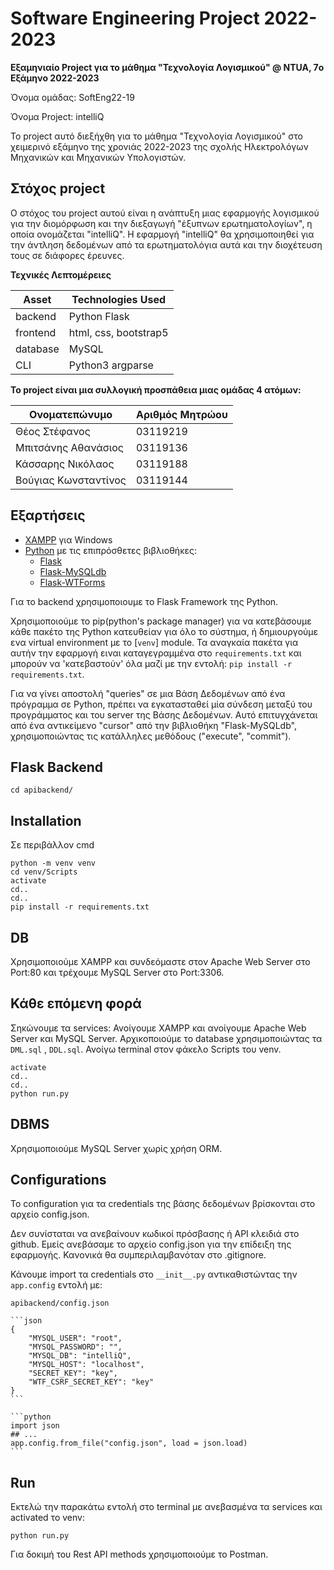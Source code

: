 # Software Engineering Project 2022-2023

**Εξαμηνιαίο Project για το μάθημα "Τεχνολογία Λογισμικού" @ NTUA, 7ο Εξάμηνο 2022-2023**

Όνομα ομάδας: SoftEng22-19

Όνομα Project: intelliQ


Το project αυτό διεξήχθη για το μάθημα "Τεχνολογία Λογισμικού" στο χειμερινό εξάμηνο της χρονιάς 2022-2023 της σχολής Ηλεκτρολόγων Μηχανικών και Μηχανικών Υπολογιστών.



## Στόχος project

Ο στόχος του project αυτού είναι η ανάπτυξη μιας εφαρμογής λογισμικού για την διομόρφωση και την διεξαγωγή "έξυπνων ερωτηματολογίων", η οποία ονομάζεται "intelliQ". Η εφαρμογή "intelliQ" θα χρησιμοποιηθεί για την άντληση δεδομένων από τα ερωτηματολόγια αυτά και την διοχέτευση τους σε διάφορες έρευνες.



**Τεχνικές Λεπτομέρειες** 

| Asset | Technologies Used |
| ----- | ----------- |
| backend | Python Flask |
| frontend | html, css, bootstrap5 |
| database | MySQL |
| CLI | Python3 argparse |



**Το project είναι μια συλλογική προσπάθεια μιας ομάδας 4 ατόμων:** 


| Ονοματεπώνυμο | Αριθμός Μητρώου
| ----- | -----
| Θέος Στέφανος | 03119219
| Μπιτσάνης Αθανάσιος | 03119136
| Κάσσαρης Νικόλαος | 03119188
| Βούγιας Κωνσταντίνος | 03119144

## Εξαρτήσεις

 - [XAMPP](https://www.apachefriends.org/download.html) για Windows
 - [Python](https://www.python.org/downloads/) με τις επιπρόσθετες βιβλιοθήκες:
    - [Flask](https://flask.palletsprojects.com/en/2.0.x/)
    - [Flask-MySQLdb](https://flask-mysqldb.readthedocs.io/en/latest/)
    - [Flask-WTForms](https://flask-wtf.readthedocs.io/en/1.0.x/)

Για το backend χρησιμοποιoυμε το Flask Framework της Python.

Χρησιμοποιoύμε το pip(python's package manager) για να κατεβάσουμε κάθε πακέτο της Python κατευθείαν για όλο το σύστημα, ή δημιουργούμε ενα virtual environment με το [`venv`] module.
Τα αναγκαία πακέτα για αυτήν την εφαρμογή ειναι καταγεγραμμένα στο `requirements.txt` και μπορούν να 'κατεβαστούν' όλα μαζί με την εντολή: `pip install -r requirements.txt`.

Για να γίνει αποστολή "queries" σε μια Βάση Δεδομένων από ένα πρόγραμμα σε Python, πρέπει να εγκατασταθεί μία σύνδεση μεταξύ του προγράμματος και του server της Βάσης Δεδομένων. Αυτό επιτυγχάνεται από ένα αντικείμενο "cursor" από την βιβλιοθήκη "Flask-MySQLdb", χρησιμοποιώντας τις κατάλληλες μεθόδους ("execute", "commit").

## Flask Backend
`cd apibackend/`
 
## Installation
 Σε περιβάλλον cmd
 ```
 python -m venv venv
 cd venv/Scripts
 activate
 cd..
 cd..
 pip install -r requirements.txt
```
 
## DB
Χρησιμοποιούμε XAMPP και συνδεόμαστε στον Apache Web Server στο Port:80 και τρέχουμε MySQL Server στο Port:3306.
 
## Κάθε επόμενη φορά
Σηκώνουμε τα services: Ανοίγουμε XAMPP και ανοίγουμε Apache Web Server και MySQL Server.
Αρχικοποιούμε το database χρησιμοποιώντας τα `DML.sql` , `DDL.sql`.
Ανοίγω terminal στον φάκελο Scripts του venv. 
```
activate
cd..
cd..
python run.py
```
## DBMS
Χρησιμοποιούμε MySQL Server χωρίς χρήση ORM. 

## Configurations

To configuration για τα credentials της βάσης δεδομένων βρίσκονται στο αρχείο config.json.

Δεν συνίσταται να ανεβαίνουν κωδικοί πρόσβασης ή API κλειδιά στο github. Εμείς ανεβάσαμε το αρχείο config.json για την επίδειξη της εφαρμογής. Κανονικά θα συμπεριλαμβανόταν στο .gitignore.

Κάνουμε import τα credentials στο `__init__.py` αντικαθιστώντας την `app.config` εντολή με:

    apibackend/config.json
    
    ```json
    {
        "MYSQL_USER": "root",
        "MYSQL_PASSWORD": "",
        "MYSQL_DB": "intelliQ",
        "MYSQL_HOST": "localhost",
        "SECRET_KEY": "key",
        "WTF_CSRF_SECRET_KEY": "key"
    }
    ```
   
    ```python
    import json
    ## ...
    app.config.from_file("config.json", load = json.load)
    ```

## Run
Εκτελώ την παρακάτω εντολή στο terminal με ανεβασμένα τα services και activated το venv:

```python run.py```

Για δοκιμή του Rest API methods χρησιμοποιούμε το Postman.
